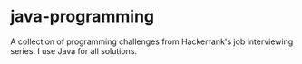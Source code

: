 # java-programming
A collection of programming challenges from Hackerrank's job interviewing series. I use Java for all solutions. 
